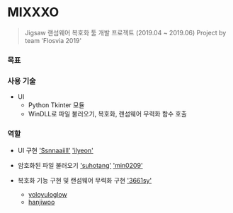 # MIXXXO
> Jigsaw 랜섬웨어 복호화 툴 개발 프로젝트 (2019.04 ~ 2019.06)
> Project by team 'Flosvia 2019'

### 목표


### 사용 기술
* UI
  - Python Tkinter 모듈
  - WinDLL로 파일 불러오기, 복호화, 랜섬웨어 무력화 함수 호출

### 역할
* UI 구현
  <a href="https://github.com/Ssnnaaiill">'Ssnnaaiill'<a/>
  <a href="https://github.com/ilyeon">'ilyeon'<a/>

* 암호화된 파일 불러오기
  <a href="https://github.com/suhotang">'suhotang'<a/>
  <a href="https://github.com/min0209">'min0209'<a/>
 
* 복호화 기능 구현 및 랜섬웨어 무력화 구현
  <a href="https://github.com/3661sy">'3661sy'<a/>
  - <a href="https://github.com/yoloyuloglow">yoloyuloglow<a/>
  - <a href="https://github.com/hanjiwoo">hanjiwoo<a/>
